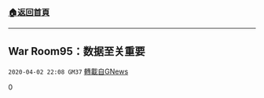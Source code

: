 ###  [:house:返回首頁](https://github.com/ourhimalayas/txt)
---

## War Room95：数据至关重要
`2020-04-02 22:08 GM37` [轉載自GNews](https://gnews.org/zh-hant/160491/)

0
